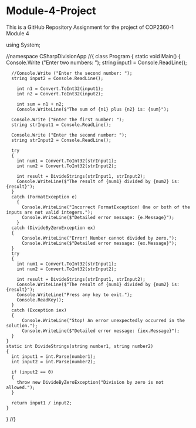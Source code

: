 # Module-4-Project
This is a GitHub Repository Assignment for the project of COP2360-1 Module 4

using System;

//namespace CSharpDivisionApp
//{
  class Program
  {
    static void Main()
    {
      Console.Write ("Enter two numbers: ");
      string input1 = Console.ReadLine();

      //Console.Write ("Enter the second number: ");
      string input2 = Console.ReadLine();

        int n1 = Convert.ToInt32(input1);
        int n2 = Convert.ToInt32(input2);

        int sum = n1 + n2;
        Console.WriteLine($"The sum of {n1} plus {n2} is: {sum}"); 
      
      Console.Write ("Enter the first number: ");
      string strInput1 = Console.ReadLine();

      Console.Write ("Enter the second number: ");
      string strInput2 = Console.ReadLine();

      try
      {
        int num1 = Convert.ToInt32(strInput1);
        int num2 = Convert.ToInt32(strInput2);

        int result = DivideStrings(strInput1, strInput2);
        Console.WriteLine($"The result of {num1} divided by {num2} is: {result}"); 
      }
      catch (FormatException e)
        {
          Console.WriteLine("Incorrect FormatException! One or both of the inputs are not valid integers.");
          Console.WriteLine($"Detailed error message: {e.Message}");
        }
      catch (DivideByZeroException ex)
      {
          Console.WriteLine("Error! Number cannot divided by zero.");
          Console.WriteLine($"Detailed error message: {ex.Message}");
      }
      try
      {
        int num1 = Convert.ToInt32(strInput1);
        int num2 = Convert.ToInt32(strInput2);

        int result = DivideStrings(strInput1, strInput2);
        Console.WriteLine($"The result of {num1} divided by {num2} is: {result}");
        Console.WriteLine("Press any key to exit.");
        Console.ReadKey();
      }
      catch (Exception iex)
      {
          Console.WriteLine("Stop! An error unexpectedly occurred in the solution.");
          Console.WriteLine($"Detailed error message: {iex.Message}");
      }
    }
    static int DivideStrings(string number1, string number2)
    {
      int input1 = int.Parse(number1);
      int input2 = int.Parse(number2);

      if (input2 == 0)
      {
        throw new DivideByZeroException("Division by zero is not allowed.");
      }
      
      return input1 / input2;
    }
  }
//}

